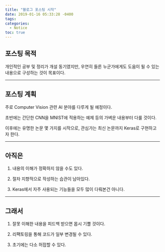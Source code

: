 ```yaml
---
title: "블로그 포스팅 시작"
date: 2019-01-16 05:33:28 -0400
tags: 
categories: 
  - Notice
toc: true
---
```


## 포스팅 목적

개인적인 공부 및 정리가 개설 동기였지만, 우연히 들른 누군가에게도 도움이 될 수 있는 내용으로 구성하는 것이 목표이다.

---
## 포스팅 계획

주로 Computer Vision 관련 AI 분야를 다루게 될 예정이다.

초반에는 간단한 CNN을 MNIST에 적용하는 예제 등의 가벼운 내용부터 다룰 것이다.

이후에는 유명한 논문 몇 가지를 시작으로, 관심가는 최신 논문까지 Keras로 구현하고자 한다.

---
## 아직은

1. 내용의 이해가 정확하지 않을 수도 있다. 

2. 절차 지향적으로 작성하는 습관이 남아있다.

3. Keras에서 자주 사용되는 기능들을 모두 많이 다뤄본건 아니다.

---
## 그래서

1. 잘못 이해한 내용을 피드백 받으면 몹시 기쁠 것이다.

2. 리팩토링을 통해 코드가 일부 변경될 수 있다.

3. 초기에는 다소 허접할 수 있다.
